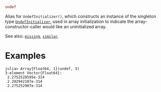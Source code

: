 ```julia
undef
```

Alias for `UndefInitializer()`, which constructs an instance of the singleton type [`UndefInitializer`](@ref), used in array initialization to indicate the array-constructor-caller would like an uninitialized array.

See also: [`missing`](@ref), [`similar`](@ref).

# Examples

```julia-repl
julia> Array{Float64, 1}(undef, 3)
3-element Vector{Float64}:
 2.2752528595e-314
 2.202942107e-314
 2.275252907e-314
```

